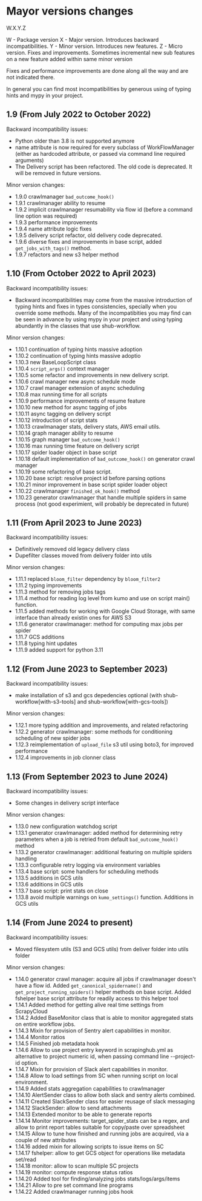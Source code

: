 Mayor versions changes
======================

W.X.Y.Z

W - Package version
X - Major version. Introduces backward incompatibilities.
Y - Minor version. Introduces new features.
Z - Micro version. Fixes and improvements. Sometimes incremental new sub features on a new feature added within same minor version

Fixes and performance improvements are done
along all the way and are not indicated there.

In general you can find most incompatibilities by generous using of typing hints and mypy in your project.

1.9 (From July 2022 to October 2022)
------------------------------------

Backward incompatibility issues:

- Python older than 3.8 is not supported anymore
- name attribute is now required for every subclass of WorkFlowManager (either as hardcoded attribute, or passed via command line required arguments)
- The Delivery script has been refactored. The old code is deprecated. It will be removed in future versions.

Minor version changes:

- 1.9.0 crawlmanager `bad_outcome_hook()`
- 1.9.1 crawlmanager ability to resume
- 1.9.2 implicit crawlmanager resumability via flow id (before a command line option was required)
- 1.9.3 performance improvements
- 1.9.4 name attribute logic fixes
- 1.9.5 delivery script refactor, old delivery code deprecated.
- 1.9.6 diverse fixes and improvements in base script, added `get_jobs_with_tags()` method.
- 1.9.7 refactors and new s3 helper method

1.10 (From October 2022 to April 2023)
--------------------------------------

Backward incompatibility issues:

- Backward incompatibilities may come from the massive introduction of typing hints and fixes in types consistencies, specially when you override some methods.
  Many of the incompatibities you may find can be seen in advance by using mypy in your project and using typing abundantly in the classes that
  use shub-workflow.

Minor version changes:

- 1.10.1 continuation of typing hints massive adoption
- 1.10.2 continuation of typing hints massive adoptio
- 1.10.3 new BaseLoopScript class
- 1.10.4 `script_args()` context manager
- 1.10.5 some refactor and improvements in new delivery script.
- 1.10.6 crawl manager new async schedule mode
- 1.10.7 crawl manager extension of async scheduling
- 1.10.8 max running time for all scripts
- 1.10.9 performance improvements of resume feature
- 1.10.10 new method for async tagging of jobs
- 1.10.11 async tagging on delivery script
- 1.10.12 introduction of script stats
- 1.10.13 crawlmanager stats, delivery stats, AWS email utils.
- 1.10.14 graph manager ability to resume
- 1.10.15 graph manager `bad_outcome_hook()`
- 1.10.16 max running time feature on delivery script
- 1.10.17 spider loader object in base script
- 1.10.18 default implementation of `bad_outcome_hook()` on generator crawl manager
- 1.10.19 some refactoring of base script.
- 1.10.20 base script: resolve project id before parsing options
- 1.10.21 minor improvement in base script spider loader object
- 1.10.22 crawlmanager `finished_ok_hook()` method
- 1.10.23 generator crawlmanager that handle multiple spiders in same process (not good experimient, will probably be deprecated in future)

1.11 (From April 2023 to June 2023)
-----------------------------------

Backward incompatibility issues:

- Definitively removed old legacy delivery class
- Dupefilter classes moved from delivery folder into utils


Minor version changes:

- 1.11.1 replaced `bloom_filter` dependency by `bloom_filter2`
- 1.11.2 typing improvements
- 1.11.3 method for removing jobs tags
- 1.11.4 method for reading log level from kumo and use on script main() function.
- 1.11.5 added methods for working with Google Cloud Storage, with same interface than already existin ones for AWS S3
- 1.11.6 generator crawlmanager: method for computing max jobs per spider
- 1.11.7 GCS additions
- 1.11.8 typing hint updates
- 1.11.9 added support for python 3.11

1.12 (From June 2023 to September 2023)
---------------------------------------

Backward incompatibility issues:

- make installation of s3 and gcs depedencies optional (with shub-workflow[with-s3-tools] and shub-workflow[with-gcs-tools])

Minor version changes:
- 1.12.1 more typing addition and improvements, and related refactoring
- 1.12.2 generator crawlmanager: some methods for conditioning scheduling of new spider jobs
- 1.12.3 reimplementation of `upload_file` s3 util using boto3, for improved performance
- 1.12.4 improvements in job clonner class

1.13 (From September 2023 to June 2024)
---------------------------------------

Backward incompatibility issues:

- Some changes in delivery script interface

Minor version changes:
- 1.13.0 new configuration watchdog script
- 1.13.1 generator crawlmanager: added method for determining retry parameters when a job is retried from default `bad_outcome_hook()`  method
- 1.13.2 generator crawlmanager: additional featuring on multiple spiders handling
- 1.13.3 configurable retry logging via environment variables
- 1.13.4 base script: some handlers for scheduling methods
- 1.13.5 additions in GCS utils
- 1.13.6 additions in GCS utils
- 1.13.7 base script: print stats on close
- 1.13.8 avoid multiple warnings on `kumo_settings()` function. Additions in GCS utils

1.14 (From June 2024 to present)
--------------------------------

Backward incompatibility issues:

- Moved filesystem utils (S3 and GCS utils) from deliver folder into utils folder

Minor version changes:

- 1.14.0 generator crawl manager: acquire all jobs if crawlmanager doesn't have a flow id.
  Added `get_canonical_spidername()` and `get_project_running_spiders()` helper methods on base script.
  Added fshelper base script attribute for readily access to this helper tool
- 1.14.1 Added method for getting alive real time settings from ScrapyCloud
- 1.14.2 Added BaseMonitor class that is able to monitor aggregated stats on entire workflow jobs.
- 1.14.3 Mixin for provision of Sentry alert capabilities in monitor.
- 1.14.4 Monitor ratios
- 1.14.5 Finished job metadata hook
- 1.14.6 Allow to use project entry keyword in scrapinghub.yml as alternative to project numeric id, when passing command line --project-id option.
- 1.14.7 Mixin for provision of Slack alert capabilities in monitor.
- 1.14.8 Allow to load settings from SC when running script on local environment.
- 1.14.9 Added stats aggregation capabilities to crawlmanager
- 1.14.10 AlertSender class to allow both slack and sentry alerts combined.
- 1.14.11 Created SlackSender class for easier reusage of slack messaging
- 1.14.12 SlackSender: allow to send attachments
- 1.14.13 Extended monitor to be able to generate reports
- 1.14.14 Monitor improvements: target_spider_stats can be a regex, and allow to print report tables suitable for copy/paste over spreadsheet
- 1.14.15 Allow to tune how finished and running jobs are acquired, via a couple of new attributes
- 1.14.16 added mixin for allowing scripts to issue items on SC
- 1.14.17 fshelper: allow to get GCS object for operations like metadata set/read
- 1.14.18 monitor: allow to scan multiple SC projects
- 1.14.19 monitor: compute response status ratios
- 1.14.20 Added tool for finding/analyzing jobs stats/logs/args/items
- 1.14.21 Allow to pre set command line programs
- 1.14.22 Added crawlmanager running jobs hook
